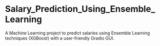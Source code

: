 # Salary_Prediction_Using_Ensemble_Learning
A Machine Learning project to predict salaries using Ensemble Learning techniques (XGBoost) with a user-friendly Gradio GUI.
